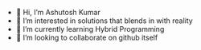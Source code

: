 - 👋 Hi, I’m Ashutosh Kumar
- 👀 I’m interested in solutions that blends in with reality
- 🌱 I’m currently learning Hybrid Programming
- 💞️ I’m looking to collaborate on github itself
<!-- Reach me Ashtush Kumar ( -->

<!---
dinfekted/dinfekted is a ✨ special ✨ repository because its `README.md` (this file) appears on your GitHub profile.
You can click the Preview link to take a look at your changes.
--->
